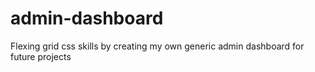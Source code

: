 # admin-dashboard
Flexing grid css skills by creating my own generic admin dashboard for future projects
